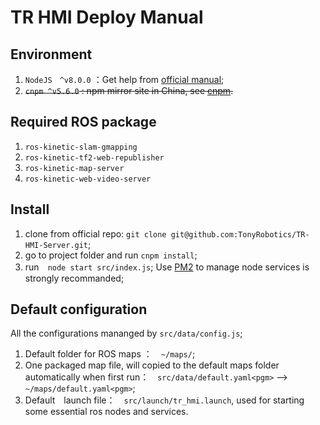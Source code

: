 # TR HMI Deploy Manual

## Environment

1. `NodeJS　^v8.0.0` ：Get help from [official manual](https://nodejs.org/en/);
2. ~~`cnpm ^v5.6.0` : npm mirror site in China, see [cnpm](https://npm.taobao.org).~~


## Required ROS package

1. `ros-kinetic-slam-gmapping`
2. `ros-kinetic-tf2-web-republisher`
3. `ros-kinetic-map-server`
4. `ros-kinetic-web-video-server`

## Install

1. clone from official repo: `git clone git@github.com:TonyRobotics/TR-HMI-Server.git`;
2. go to project folder and run `cnpm install`;
3. run　`node start src/index.js`; Use [PM2](https://github.com/Unitech/pm2) to manage node services is strongly recommanded;

## Default configuration

All the configurations mananged by `src/data/config.js`;

1. Default folder for ROS maps ：　`~/maps/`;
2. One packaged map file, will copied to the default maps folder automatically when first run：　`src/data/default.yaml<pgm>` --> `~/maps/default.yaml<pgm>`;
3. Default　launch file：　`src/launch/tr_hmi.launch`, used for starting some essential ros nodes and services.